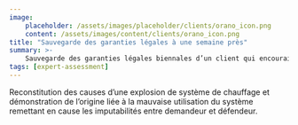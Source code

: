 ```yaml
---
image:
    placeholder: /assets/images/placeholder/clients/orano_icon.png
    content: /assets/images/content/clients/orano_icon.png
title: "Sauvegarde des garanties légales à une semaine près"
summary: >-
    Sauvegarde des garanties légales biennales d’un client qui encourait la forclusion une semaine après m’avoir sollicité.
tags: [expert-assessment]
---
```


<p>Reconstitution des causes d’une explosion de système de chauffage et démonstration de l’origine liée à la mauvaise utilisation du système remettant en cause les imputabilités entre demandeur et défendeur.</p>
